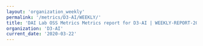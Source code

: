 ```yaml
---
layout: 'organization_weekly'
permalink: '/metrics/D3-AI/WEEKLY/'
title: 'DAI Lab OSS Metrics Metrics report for D3-AI | WEEKLY-REPORT-2020-03-22'
organization: 'D3-AI'
current_date: '2020-03-22'
---
```

